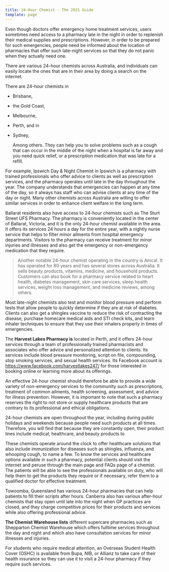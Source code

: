 ```yaml
---
title: 24-Hour Chemist - The 2021 Guide
template: page
---
```

Even though doctors offer emergency home treatment services, users sometimes need access to a pharmacy late in the night in order to replenish their medical supplies and prescriptions. However, in order to be prepared for such emergencies, people need be informed about the location of pharmacies that offer such late-night services so that they do not panic when they actually need one. 

There are various 24-hour chemists across Australia, and individuals can easily locate the ones that are in their area by doing a search on the internet. 

There are 24-hour chemists in

* Brisbane,
* the Gold Coast, 
* Melbourne,
* Perth, and in 
* Sydney, 

  Among others. They can help you to solve problems such as a cough that can occur in the middle of the night when a hospital is far away and you need quick relief, or a prescription medication that was late for a refill. 

For example, Ipswich Day & Night Chemist in Ipswich is a pharmacy with trained professionals who offer advice to clients as well as prescription services, and the pharmacy operates until late in the day throughout the year. The company understands that emergencies can happen at any time of the day, so it always has staff who can advise clients at any time of the day or night. Many other chemists across Australia are willing to offer similar services in order to enhance client welfare in the long term. 

Ballarat residents also have access to 24-hour chemists such as The Sturt Street UFS Pharmacy. The pharmacy is conveniently located in the center of Ballarat, Victoria, and it is the only 24-hour chemist available in the area. It offers its services 24 hours a day for the entire year, with a nightly nurse service that helps to filter minor ailments from hospital emergency departments. Visitors to the pharmacy can receive treatment for minor injuries and illnesses and also get the emergency or non-emergency medication that they require. 

> Another notable 24-hour chemist operating in the country is Amcal. It has operated for 80 years and has several stores across Australia. It sells beauty products, vitamins, medicine, and household products. Customers can also book for a pharmacy service related to heart health, diabetes management, skin care services, sleep health services, weight loss management, and medicine reviews, among others. 

Most late-night chemists also test and monitor blood pressure and perform tests that allow people to quickly determine if they are at risk of diabetes. Clients can also get a shingles vaccine to reduce the risk of contracting the disease, purchase homecare medical aids and STI check kits, and learn inhaler techniques to ensure that they use their inhalers properly in times of emergencies. 

The **Harvest Lakes Pharmacy is** located in Perth, and it offers 24-hour services through a team of professionally trained pharmacists and associates who offer advice and personalized attention to clients. Its services include blood pressure monitoring, script on file, compounding, stop smoking services, and sexual health services. Its Facebook account is https://www.facebook.com/harvestlakes247/ for those interested in booking online or learning more about its offerings. 

An effective 24-hour chemist should therefore be able to provide a wide variety of non-emergency services to the community such as prescriptions, treatment of common ailments, health screening, assessment, and advice for illness prevention. However, it is important to note that such a pharmacy reserves the right to not store or supply healthcare products that are contrary to its professional and ethical obligations.  

24-hour chemists are open throughout the year, including during public holidays and weekends because people need such products at all times. Therefore, you will find that because they are constantly open, their product lines include medical, healthcare, and beauty products to 

These chemists operate around the clock to offer healthcare solutions that also include immunization for diseases such as shingles, influenza, and whooping cough, to name a few. To know the services and healthcare options available in such a pharmacy, potential clients should visit the internet and peruse through the main page and FAQs page of a chemist. The patients will be able to see the professionals available on duty, who will help them to get the products they require or if necessary, refer them to a qualified doctor for effective treatment. 

Towoomba, Queensland has various 24-hour pharmacies that can help patients to fill their scripts after hours. Canberra also has various after-hour chemists that stay open until late into the night when GP practices are closed, and they charge competitive prices for their products and services while also offering professional advice. 

**The Chemist Warehouse lists** different supercare pharmacies such as Shepparton Chemist Warehouse which offers fulltime services throughout the day and night and which also have consultation services for minor illnesses and injuries.

 For students who require medical attention, an Overseas Student Health Cover (OSHC) is available from Bupa, NIB, or Allianz to take care of their health insurance so they can use it to visit a 24-hour pharmacy if they require such services.